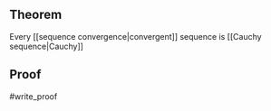 ## Theorem
Every [[sequence convergence|convergent]] sequence is [[Cauchy sequence|Cauchy]]
## Proof
#write_proof 